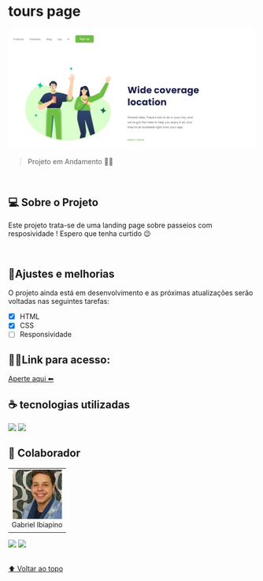# tours page

<img src="./img/Page-print.JPG" alt="IMG-PAGE">


> Projeto em Andamento 👩‍🔧
<br>

## 💻 Sobre o Projeto

Este projeto trata-se de uma landing page sobre passeios com resposividade ! Espero que tenha curtido 😉

<br>

## 🔧Ajustes e melhorias
O projeto ainda está em desenvolvimento e as próximas atualizações serão voltadas nas seguintes tarefas:

- [x] HTML
- [x] CSS
- [ ] Responsividade

## 👨‍💻Link para acesso: 
<a href="https://lourenco-biel.github.io/Tours-page/">Aperte aqui ⬅ </a>

## ☕ tecnologias utilizadas

<img src="https://img.shields.io/badge/HTML-239120?style=for-the-badge&logo=html5&logoColor=white">
<img src="https://img.shields.io/badge/CSS-239120?&style=for-the-badge&logo=css3&logoColor=white">

<br>

## 🤝 Colaborador

<table>
  <tr>
    <td align="center">
      <a href="#">
        <img src="./img/Eu.jpg" width="100px;" alt="Foto do Iuri Silva no GitHub"/><br>
        <sub>
          <a >Gabriel Ibiapino</a>
        </sub>
      </a>
    </td>
  </tr>
</table>

<div>
 <a href="https://www.linkedin.com/in/gabriel-ibiapino-louren%C3%A7o-da-silva-749b78198/" target="_blank"><img src="https://img.shields.io/badge/-LinkedIn-%230077B5?style=for-the-badge&logo=linkedin&logoColor=white" target="_blank"></a> 
<a href = "mailto:lourencogabriel77@gmail.com"><img src="https://img.shields.io/badge/-Gmail-%23333?style=for-the-badge&logo=gmail&logoColor=white" target="_blank"></a>
</div>
<br>


[⬆ Voltar ao topo](#tours-page)<br>




